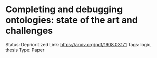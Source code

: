 # Completing and debugging ontologies: state of the art and challenges

Status: Deprioritized
Link: https://arxiv.org/pdf/1908.03171
Tags: logic, thesis
Type: Paper
